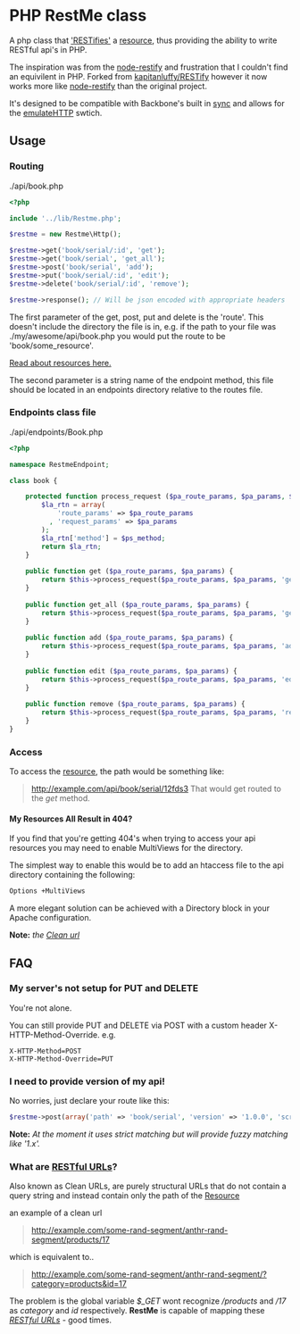# PHP RestMe class

A php class that ['RESTifies'][what-is-rest] a [resource][what-is-a-resource], thus providing the ability to write RESTful api's in PHP.

The inspiration was from the [node-restify](https://github.com/mcavage/node-restify) and frustration that I couldn't find an equivilent in PHP.
Forked from [kapitanluffy/RESTify](https://github.com/kapitanluffy/RESTify) however it now works more like [node-restify](https://github.com/mcavage/node-restify) than the original project.

It's designed to be compatible with Backbone's built in [sync](http://backbonejs.org/#Sync) and allows for the [emulateHTTP](http://backbonejs.org/#Sync-emulateHTTP) swtich.

## Usage

### Routing
./api/book.php
```php
<?php

include '../lib/Restme.php';

$restme = new Restme\Http();

$restme->get('book/serial/:id', 'get');
$restme->get('book/serial', 'get_all');
$restme->post('book/serial', 'add');
$restme->put('book/serial/:id', 'edit');
$restme->delete('book/serial/:id', 'remove');

$restme->response(); // Will be json encoded with appropriate headers
```

The first parameter of the get, post, put and delete is the 'route'.  This doesn't include the directory the file is in, e.g. if the path to your file was ./my/awesome/api/book.php you would put the route to be 'book/some_resource'.

[Read about resources here.][what-is-a-resource]

The second parameter is a string name of the endpoint method, this file should be located in an endpoints directory relative to the routes file.


### Endpoints class file
./api/endpoints/Book.php
```php
<?php

namespace RestmeEndpoint;

class book {

	protected function process_request ($pa_route_params, $pa_params, $ps_method) {
		$la_rtn = array(
			'route_params' => $pa_route_params
		  , 'request_params' => $pa_params
		);
		$la_rtn['method'] = $ps_method;
		return $la_rtn;
	}
	
	public function get ($pa_route_params, $pa_params) {
		return $this->process_request($pa_route_params, $pa_params, 'get');
	}
	
	public function get_all ($pa_route_params, $pa_params) {
		return $this->process_request($pa_route_params, $pa_params, 'get_all');
	}
	
	public function add ($pa_route_params, $pa_params) {
		return $this->process_request($pa_route_params, $pa_params, 'add');
	}
	
	public function edit ($pa_route_params, $pa_params) {
		return $this->process_request($pa_route_params, $pa_params, 'edit');
	}
	
	public function remove ($pa_route_params, $pa_params) {
		return $this->process_request($pa_route_params, $pa_params, 'remove');
	}
}
```

### Access
To access the [resource][what-is-a-resource], the path would be something like:
 > http://example.com/api/book/serial/12fds3
That would get routed to the *get* method.

#### My Resources All Result in 404?
If you find that you're getting 404's when trying to access your api resources you may need to enable MultiViews for the directory.

The simplest way to enable this would be to add an htaccess file to the api directory containing the following:

```bash
Options +MultiViews
```

A more elegant solution can be achieved with a Directory block in your Apache configuration.

**Note:** *the [Clean url][what-are-clean-urls]*

## FAQ

### My server's not setup for PUT and DELETE
You're not alone.

You can still provide PUT and DELETE via POST with a custom header X-HTTP-Method-Override.
e.g.
```
X-HTTP-Method=POST
X-HTTP-Method-Override=PUT
```

### I need to provide version of my api!
No worries, just declare your route like this:
```php
$restme->post(array('path' => 'book/serial', 'version' => '1.0.0', 'script_add_v1');
```
**Note:** *At the moment it uses strict matching but will provide fuzzy matching like '1.x'.*


### What are [RESTful URLs][what-are-clean-urls]?

Also known as Clean URLs, are purely structural URLs that do not contain a query string and instead contain only the path of the [Resource][what-is-a-resource]

  an example of a clean url
  > http://example.com/some-rand-segment/anthr-rand-segment/products/17
    
  which is equivalent to..
  > http://example.com/some-rand-segment/anthr-rand-segment/?category=products&id=17
     
  The problem is the global variable *$_GET* wont recognize */products* and */17* as *category* and *id* respectively. **RestMe** is capable of mapping these *[RESTful URLs](#what-are-restful-urls)* - good times.
  

[what-is-a-resource]: http://en.wikipedia.org/wiki/Resource_%28Web%29
[what-are-clean-urls]: http://en.wikipedia.org/wiki/Clean_URL
[what-is-rest]: http://en.wikipedia.org/wiki/Representational_state_transfer
